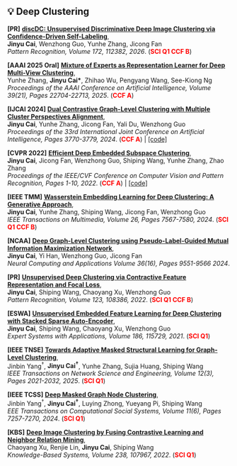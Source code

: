 ## 💡 Deep Clustering

**[PR]**
**[discDC: Unsupervised Discriminative Deep Image Clustering via Confidence-Driven Self-Labeling](https://doi.org/10.1016/j.patcog.2025.112382)**,<br />
   **Jinyu Cai**, Wenzhong Guo, Yunhe Zhang, Jicong Fan  <br />
   *Pattern Recognition, Volume 172, 112382, 2026*. (<span style="color:red">**SCI Q1 CCF B**</span>)

**[AAAI 2025 Oral]**
**[Mixture of Experts as Representation Learner for Deep Multi-View Clustering](https://doi.org/10.1609/aaai.v39i21.34430)**,<br />
   Yunhe Zhang, **Jinyu Cai\***, Zhihao Wu, Pengyang Wang, See-Kiong Ng <br />
   *Proceedings of the AAAI Conference on Artificial Intelligence, Volume 39(21), Pages 22704-22713, 2025*. (<span style="color:red">**CCF A**</span>) 

**[IJCAI 2024]**
**[Dual Contrastive Graph-Level Clustering with Multiple Cluster Perspectives Alignment](https://www.ijcai.org/proceedings/2024/0417.pdf)**,<br />
   **Jinyu Cai**, Yunhe Zhang, Jicong Fan, Yali Du, Wenzhong Guo <br />
   *Proceedings of the 33rd International Joint Conference on Artificial Intelligence, Pages 3770-3779, 2024*. (<span style="color:red">**CCF A**</span>)  \| [\[code\]](https://github.com/wownice333/DCGLC)

**[CVPR 2022]**
**[Efficient Deep Embedded Subspace Clustering](https://openaccess.thecvf.com/content/CVPR2022/papers/Cai_Efficient_Deep_Embedded_Subspace_Clustering_CVPR_2022_paper.pdf)**,<br />
   **Jinyu Cai**, Jicong Fan, Wenzhong Guo, Shiping Wang, Yunhe Zhang, Zhao Zhang  <br />
   *Proceedings of the IEEE/CVF Conference on Computer Vision and Pattern Recognition, Pages 1-10, 2022*. (<span style="color:red">**CCF A**</span>) \| [\[code\]]( https://github.com/JinyuCai95/EDESC-pytorch)

**[IEEE TMM]**
**[Wasserstein Embedding Learning for Deep Clustering: A Generative Approach](https://doi.org/10.1109/TMM.2024.3369862)**,<br />
   **Jinyu Cai**, Yunhe Zhang, Shiping Wang, Jicong Fan, Wenzhong Guo  <br />
   *IEEE Transactions on Multimedia, Volume 26, Pages 7567-7580, 2024*. (<span style="color:red">**SCI Q1 CCF B**</span>)
   
**[NCAA]**
**[Deep Graph-Level Clustering using Pseudo-Label-Guided Mutual Information Maximization Network](https://doi.org/10.1016/j.eswa.2021.115729)**,<br />
   **Jinyu Cai**, Yi Han, Wenzhong Guo, Jicong Fan  <br />
   *Neural Computing and Applications Volume 36(16), Pages 9551-9566 2024*.

**[PR]**
**[Unsupervised Deep Clustering via Contractive Feature Representation and Focal Loss](https://doi.org/10.1016/j.patcog.2021.108386)**,<br />
   **Jinyu Cai**, Shiping Wang, Chaoyang Xu, Wenzhong Guo  <br />
   *Pattern Recognition, Volume 123, 108386, 2022*. (<span style="color:red">**SCI Q1 CCF B**</span>)

**[ESWA]**
**[Unsupervised Embedded Feature Learning for Deep Clustering with Stacked Sparse Auto-Encoder](https://doi.org/10.1016/j.eswa.2021.115729)**,<br />
   **Jinyu Cai**, Shiping Wang, Chaoyang Xu, Wenzhong Guo  <br />
   *Expert Systems with Applications, Volume 186, 115729, 2021*. (<span style="color:red">**SCI Q1**</span>)

**[IEEE TNSE]**
**[Towards Adaptive Masked Structural Learning for Graph-Level Clustering](https://doi.org/10.1109/TNSE.2025.3543194)**,<br />
   Jinbin Yang<sup>†</sup>, **Jinyu Cai<sup>†</sup>**, Yunhe Zhang, Sujia Huang, Shiping Wang  <br />
   *IEEE Transactions on Network Science and Engineering, Volume 12(3), Pages 2021-2032, 2025*. (<span style="color:red">**SCI Q1**</span>)

**[IEEE TCSS]**
**[Deep Masked Graph Node Clustering](https://doi.org/10.1109/TCSS.2024.3401218)**,<br />
   Jinbin Yang<sup>†</sup>, **Jinyu Cai<sup>†</sup>**, Luying Zhong, Yueyang Pi, Shiping Wang  <br />
   *EEE Transactions on Computational Social Systems, Volume 11(6), Pages 7257-7270, 2024*. (<span style="color:red">**SCI Q1**</span>)
   
**[KBS]**
**[Deep Image Clustering by Fusing Contrastive Learning and Neighbor Relation Mining](https://doi.org/10.1016/j.knosys.2021.107967)**,<br />
   Chaoyang Xu, Renjie Lin, **Jinyu Cai**, Shiping Wang  <br />
   *Knowledge-Based Systems, Volume 238, 107967, 2022*. (<span style="color:red">**SCI Q1**</span>)



